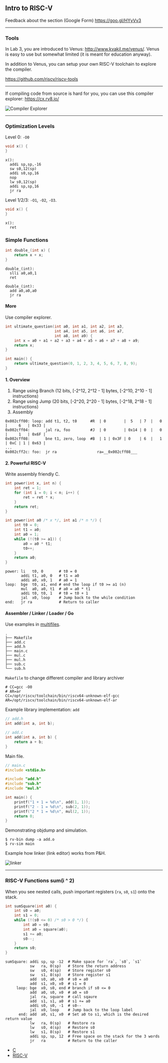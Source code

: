 Intro to RISC-V
---

Feedback about the section (Google Form)
https://goo.gl/HYyVv3

----

### Tools

In Lab 3, you are introduced to Venus: http://www.kvakil.me/venus/. Venus is
easy to use but somewhat limited (it is meant for education anyway).

In addition to Venus, you can setup your own RISC-V toolchain to explore the
compiler.

https://github.com/riscv/riscv-tools

---

If compiling code from source is hard for you, you can use this compiler explorer:
https://cx.rv8.io/

![Compiler Explorer](./images/compiler_explorer.png)

---
### Optimization Levels

Level 0: `-O0`

```c
void x() {
}
```

```assembly
x():
  addi sp,sp,-16
  sw s0,12(sp)
  addi s0,sp,16
  nop
  lw s0,12(sp)
  addi sp,sp,16
  jr ra
```

Level 1/2/3: `-O1`, `-O2`, `-O3`.

```c
void x() {
}
```

```assembly
x():
  ret
```

### Simple Functions

```c
int double_(int x) {
    return x + x;
}
```

```assembly
double_(int):
  slli a0,a0,1
  ret
```

```assembly
double_(int):
  add a0,a0,a0
  jr ra
```

#### More

Use compiler explorer.

```c
int ultimate_question(int a0, int a1, int a2, int a3,
                      int a4, int a5, int a6, int a7,
                      int a8, int a9) {
    int x = a0 + a1 + a2 + a3 + a4 + a5 + a6 + a7 + a8 + a9;
    return x;
}

int main() {
    return ultimate_question(0, 1, 2, 3, 4, 5, 6, 7, 8, 9);
}
```

#### 1. Overview

1. Range using Branch (12 bits, [-2^12, 2^12 - 1] bytes, [-2^10, 2^10 - 1] instructions)
2. Range using Jump (20 bits, [-2^20, 2^20 - 1] bytes, [-2^18, 2^18 - 1] instructions)
3. Assembly

```
0x002cff00: loop: add t1, t2, t0      #R  | 0        |  5   | 7  |   0   |     6   | 0x33 |
0x002cff04:       jal ra, foo         #J  | 0        | 0x14 | 0  |   0   |     1   | 0x6F |
0x002cff08:       bne t1, zero, loop  #B  | 1 | 0x3F | 0    | 6  |   1   | 0xC | 1 | 0x63 |
...
0x002cff2c: foo:  jr ra                  ra=__0x002cff08___
```


#### 2. Powerful RISC-V

Write assembly friendly C.

```c
int power(int x, int n) {
    int ret = 1;
    for (int i = 0; i < n; i++) {
        ret = ret * x;
    }
    return ret;
}
```

```c
int power(int a0 /* x */, int a1 /* n */) {
    int t0 = 0;
    int t1 = a0;
    int a0 = 1;
    while (!(t0 >= a1)) {
        a0 = a0 * t1;
        t0++;
    }
    return a0;
}
```

```assembly
power: li   t0, 0       # t0 = 0
       addi t1, a0, 0   # t1 = a0
       addi a0, x0, 1   # a0 = 1
loop:  bge  t0, a1, end # end the loop if t0 >= a1 (n)
       mul  a0, a0, t1  # a0 = a0 * t1
       addi t0, t0, 1   # t0 = t0 + 1
       jal  x0, loop    # Jump back to the while condition
end:   jr ra            # Return to caller
```

#### Assembler / Linker / Loader / Go

Use examples in [multifiles](multifiles).

```
.
├── Makefile
├── add.c
├── add.h
├── main.c
├── mul.c
├── mul.h
├── sub.c
└── sub.h
```

`Makefile` to change different compiler and library archiver

```make
# CC=gcc -O0
# AR=ar
CC=/opt/riscv/toolchain/bin/riscv64-unknown-elf-gcc
AR=/opt/riscv/toolchain/bin/riscv64-unknown-elf-ar
```

Example library implementation: `add`

```c
// add.h
int add(int a, int b);

// add.c
int add(int a, int b) {
    return a + b;
}
```

Main file.

```c
// main.c
#include <stdio.h>

#include "add.h"
#include "sub.h"
#include "mul.h"

int main() {
    printf("1 + 1 = %d\n", add(1, 1));
    printf("2 - 1 = %d\n", sub(2, 1));
    printf("2 * 1 = %d\n", mul(2, 1));
    return 0;
}
```

Demonstrating objdump and simulation.

```
$ rv-bin dump -a add.o
$ rv-sim main
```

Example how linker (link editor) works from P&H.

![linker](images/linker.png)

--------------

### RISC-V Functions sum(i ^ 2)

When you see nested calls, push important registers (`ra`, `s0`, `s1`) onto the
stack.

```c
int sumSquare(int a0) {
    int s0 = a0;
    int s1 = 0;
    while (!(s0 <= 0) /* s0 > 0 */) {
        int a0 = s0;
        int a0 = square(a0);
        s1 += a0;
        s0--;
    }
    return s0;
}
```

``` assembly
sumSquare: addi sp, sp -12  # Make space for `ra`, `s0`, `s1`
           sw   ra, 0(sp)   # Store the return address
           sw   s0, 4(sp)   # Store register s0
           sw   s1, 8(sp)   # Store register s1
           add  s0, a0, x0  # s0 = a0
           add  s1, x0, x0  # s1 = 0
     loop: bge  x0, s0, end # branch if s0 <= 0
           add  a0, s0, x0  # a0 = s0
           jal  ra, square  # call sqaure
           add  s1, s1, a0  # s1 += a0
           addi s0, s0, -1  # s0--
           jal  x0, loop    # Jump back to the loop label
      end: add  a0, s1, x0  # Set a0 to s1, which is the desired return value
           lw   ra, 0(sp)   # Restore ra
           lw   s0, 4(sp)   # Restore s0
           lw   s1, 8(sp)   # Restore s1
           addi sp, sp, 12  # Free space on the stack for the 3 words
           jr   ra          # Return to the caller
```


- [C](c.md)
- [RISC-V](riscv.md)
